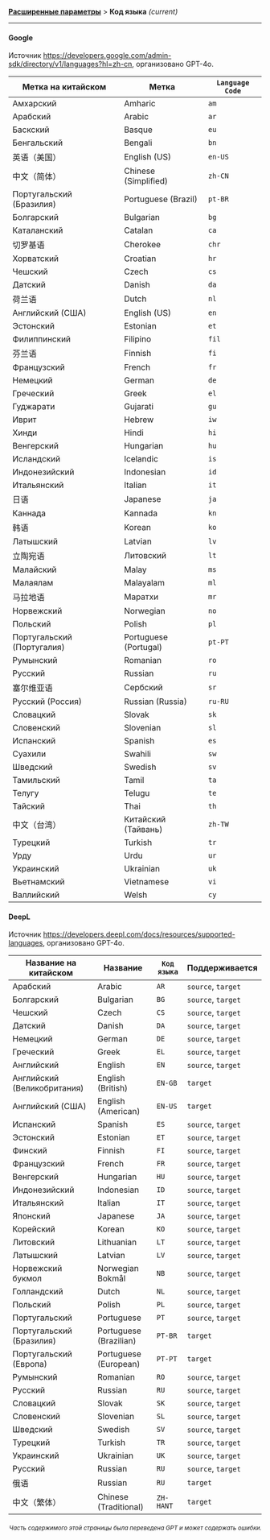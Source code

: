 [**Расширенные параметры**](./introduction.md) > **Код языка** _(current)_

---

#### Google

Источник <https://developers.google.com/admin-sdk/directory/v1/languages?hl=zh-cn>, организовано GPT-4o.

| Метка на китайском | Метка | `Language Code` |
| --- | --- | --- |
| Амхарский | Amharic | `am` |
| Арабский | Arabic | `ar` |
| Баскский | Basque | `eu` |
| Бенгальский | Bengali | `bn` |
| 英语（美国） | English (US) | `en-US` |
| 中文（简体） | Chinese (Simplified) | `zh-CN` |
| Португальский (Бразилия) | Portuguese (Brazil) | `pt-BR` |
| Болгарский | Bulgarian | `bg` |
| Каталанский | Catalan | `ca` |
| 切罗基语 | Cherokee | `chr` |
| Хорватский | Croatian | `hr` |
| Чешский | Czech | `cs` |
| Датский | Danish | `da` |
| 荷兰语 | Dutch | `nl` |
| Английский (США) | English (US) | `en` |
| Эстонский | Estonian | `et` |
| Филиппинский | Filipino | `fil` |
| 芬兰语 | Finnish | `fi` |
| Французский | French | `fr` |
| Немецкий | German | `de` |
| Греческий | Greek | `el` |
| Гуджарати | Gujarati | `gu` |
| Иврит | Hebrew | `iw` |
| Хинди | Hindi | `hi` |
| Венгерский | Hungarian | `hu` |
| Исландский | Icelandic | `is` |
| Индонезийский | Indonesian | `id` |
| Итальянский | Italian | `it` |
| 日语 | Japanese | `ja` |
| Каннада | Kannada | `kn` |
| 韩语 | Korean | `ko` |
| Латышский | Latvian | `lv` |
| 立陶宛语 | Литовский | `lt` |
| Малайский | Malay | `ms` |
| Малаялам | Malayalam | `ml` |
| 马拉地语 | Маратхи | `mr` |
| Норвежский | Norwegian | `no` |
| Польский | Polish | `pl` |
| Португальский (Португалия) | Portuguese (Portugal) | `pt-PT` |
| Румынский | Romanian | `ro` |
| Русский | Russian | `ru` |
| 塞尔维亚语 | Сербский | `sr` |
| Русский (Россия) | Russian (Russia) | `ru-RU` |
| Словацкий | Slovak | `sk` |
| Словенский | Slovenian | `sl` |
| Испанский | Spanish | `es` |
| Суахили | Swahili | `sw` |
| Шведский | Swedish | `sv` |
| Тамильский | Tamil | `ta` |
| Телугу | Telugu | `te` |
| Тайский | Thai | `th` |
| 中文（台湾） | Китайский (Тайвань) | `zh-TW` |
| Турецкий | Turkish | `tr` |
| Урду | Urdu | `ur` |
| Украинский | Ukrainian | `uk` |
| Вьетнамский | Vietnamese | `vi` |
| Валлийский | Welsh | `cy` |


#### DeepL
Источник <https://developers.deepl.com/docs/resources/supported-languages>, организовано GPT-4o.

| Название на китайском | Название | `Код языка` | Поддерживается |
| --- | --- | --- | --- |
| Арабский | Arabic | `AR` | `source`, `target` |
| Болгарский | Bulgarian | `BG` | `source`, `target` |
| Чешский | Czech | `CS` | `source`, `target` |
| Датский | Danish | `DA` | `source`, `target` |
| Немецкий | German | `DE` | `source`, `target` |
| Греческий | Greek | `EL` | `source`, `target` |
| Английский | English | `EN` | `source`, `target` |
| Английский (Великобритания) | English (British) | `EN-GB` | `target` |
| Английский (США) | English (American) | `EN-US` | `target` |
| Испанский | Spanish | `ES` | `source`, `target` |
| Эстонский | Estonian | `ET` | `source`, `target` |
| Финский | Finnish | `FI` | `source`, `target` |
| Французский | French | `FR` | `source`, `target` |
| Венгерский | Hungarian | `HU` | `source`, `target` |
| Индонезийский | Indonesian | `ID` | `source`, `target` |
| Итальянский | Italian | `IT` | `source`, `target` |
| Японский | Japanese | `JA` | `source`, `target` |
| Корейский | Korean | `KO` | `source`, `target` |
| Литовский | Lithuanian | `LT` | `source`, `target` |
| Латышский | Latvian | `LV` | `source`, `target` |
| Норвежский букмол | Norwegian Bokmål | `NB` | `source`, `target` |
| Голландский | Dutch | `NL` | `source`, `target` |
| Польский | Polish | `PL` | `source`, `target` |
| Португальский | Portuguese | `PT` | `source`, `target` |
| Португальский (Бразилия) | Portuguese (Brazilian) | `PT-BR` | `target` |
| Португальский (Европа) | Portuguese (European) | `PT-PT` | `target` |
| Румынский | Romanian | `RO` | `source`, `target` |
| Русский | Russian | `RU` | `source`, `target` |
| Словацкий | Slovak | `SK` | `source`, `target` |
| Словенский | Slovenian | `SL` | `source`, `target` |
| Шведский | Swedish | `SV` | `source`, `target` |
| Турецкий | Turkish | `TR` | `source`, `target` |
| Украинский | Ukrainian | `UK` | `source`, `target` |
| Русский | Russian | `RU` | `source`, `target` |
| 俄语 | Russian | `RU` | `target` |
| 中文（繁体） | Chinese (Traditional) | `ZH-HANT` | `target` |

<div align="right"> 
<h6><small>Часть содержимого этой страницы была переведена GPT и может содержать ошибки.</small></h6>